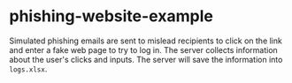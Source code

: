 # phishing-website-example

Simulated phishing emails are sent to mislead recipients to click on the link and enter a fake web page to try to
log in. The server collects information about the user's clicks and inputs. The server will save the information into `logs.xlsx`.